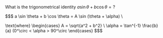 What is the trigonometrical identity $a \sin \theta + b \cos \theta = ?$
<!--question-->
$$$
a \sin \theta + b \cos \theta = A \sin (\theta + \alpha) \\

\text{where} \begin{cases}
  A = \sqrt{a^2 + b^2} \\
  \alpha = \tan^{-1} \frac{b}{a} (0^\circ < \alpha > 90^\circ
  \end{cases}
$$$

